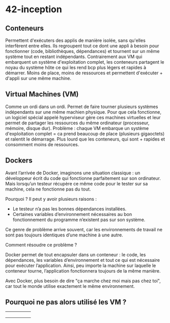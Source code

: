 # 42-inception

## Conteneurs

Permettent d'exécuters des applis de manière isolée, sans qu'elles interfèrent entre elles. Ils regroupent tout ce dont une appli à besoin pour fonctionner (code, bibliothèques, dépendances) et tournent sur un même système tout en restant indépendants. 
Contrairement aux VM qui embarquent un système d'exploitation complet, les conteneurs partagent le noyau du système hôte ce qui les rend bcp plus légers et rapides à démarrer. Moins de place, moins de ressources et permettent d'exécuter + d'appli sur une même machine.

## Virtual Machines (VM)

Comme un ordi dans un ordi. Permet de faire tourner plusieurs systèmes indépendants sur une même machien physique. 
Pour que cela fonctionne, un logiciel spécial appelé hyperviseur gère ces machines virtuelles et leur permet de partager les ressources du même ordinateur (processeur, mémoire, disque dur). 
Problème : chaque VM embarque un système d'exploitation complet = ca prend beaucoup de place (plusieurs gigaoctets) et ralentit le démarrage. Plus lourd que les conteneurs, qui sont + rapides et consomment moins de ressources. 

## Dockers

Avant l’arrivée de Docker, imaginons une situation classique : un développeur écrit du code qui fonctionne parfaitement sur son ordinateur. Mais lorsqu’un testeur récupère ce même code pour le tester sur sa machine, cela ne fonctionne pas du tout.

Pourquoi ? Il peut y avoir plusieurs raisons :

- Le testeur n’a pas les bonnes dépendances installées.
- Certaines variables d’environnement nécessaires au bon fonctionnement du programme n’existent pas sur son système.

Ce genre de problème arrive souvent, car les environnements de travail ne sont pas toujours identiques d’une machine à une autre.

Comment résoudre ce problème ?

Docker permet de tout encapsuler dans un conteneur : le code, les dépendances, les variables d’environnement et tout ce qui est nécessaire pour exécuter l’application. Ainsi, peu importe la machine sur laquelle le conteneur tourne, l’application fonctionnera toujours de la même manière.

Avec Docker, plus besoin de dire "ça marche chez moi mais pas chez toi", car tout le monde utilise exactement le même environnement.

## Pourquoi ne pas alors utilisé les VM ?

|       |       |       |       |       |
|---    |:-:    |:-:    |:-:    |--:    |
|       |       |       |       |       |
|       |       |       |       |       |
|       |       |       |       |       |

